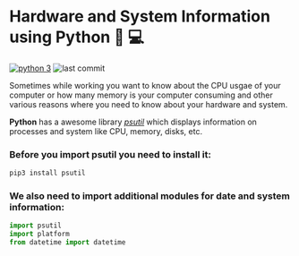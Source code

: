 # **Hardware and System Information using Python** :snake:  :computer:

[![python 3](https://img.shields.io/badge/python-3.8-blue)](https://python.org)
![last commit](https://img.shields.io/github/last-commit/Somanyu/PythonIdeas)

 Sometimes while working you want to know about the CPU usgae of your computer or how many memory is your computer consuming and other various reasons where you need to know about your hardware and system. 

 **Python** has a awesome library [*psutil*](https://github.com/giampaolo/psutil) which displays information on processes and system like CPU, memory, disks, etc.
 

### Before you import psutil you need to install it:

  ```python 
 pip3 install psutil
 ```
 

### We also need to import additional modules for date and system information:

```python
import psutil
import platform
from datetime import datetime
```
